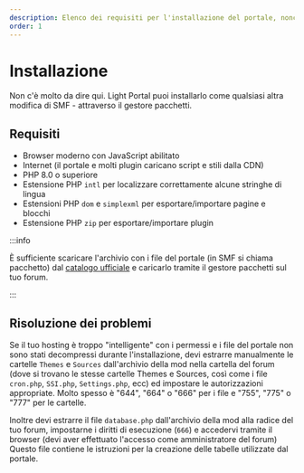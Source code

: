 ```yaml
---
description: Elenco dei requisiti per l'installazione del portale, nonché soluzioni a possibili problemi
order: 1
---
```


# Installazione

Non c'è molto da dire qui. Light Portal puoi installarlo come qualsiasi altra modifica di SMF - attraverso il gestore pacchetti.

## Requisiti

- Browser moderno con JavaScript abilitato
- Internet (il portale e molti plugin caricano script e stili dalla CDN)
- PHP 8.0 o superiore
- Estensione PHP `intl` per localizzare correttamente alcune stringhe di lingua
- Estensioni PHP `dom` e `simplexml` per esportare/importare pagine e blocchi
- Estensione PHP `zip` per esportare/importare plugin

:::info

È sufficiente scaricare l'archivio con i file del portale (in SMF si chiama pacchetto) dal [catalogo ufficiale](https://custom.simplemachines.org/mods/index.php?mod=4244) e caricarlo tramite il gestore pacchetti sul tuo forum.

:::

## Risoluzione dei problemi

Se il tuo hosting è troppo "intelligente" con i permessi e i file del portale non sono stati decompressi durante l'installazione, devi estrarre manualmente le cartelle `Themes` e `Sources` dall'archivio della mod nella cartella del forum (dove si trovano le stesse cartelle Themes e Sources, così come i file `cron.php`, `SSI.php`, `Settings.php`, ecc) ed impostare le autorizzazioni appropriate. Molto spesso è "644", "664" o "666" per i file e "755", "775" o "777" per le cartelle.

Inoltre devi estrarre il file `database.php` dall'archivio della mod alla radice del tuo forum, impostarne i diritti di esecuzione (`666`) e accedervi tramite il browser (devi aver effettuato l'accesso come amministratore del forum) Questo file contiene le istruzioni per la creazione delle tabelle utilizzate dal portale.
